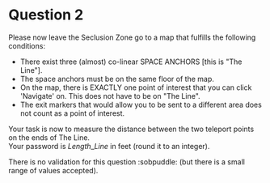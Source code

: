 # Question 2

Please now leave the Seclusion Zone go to a map that fulfills the following
conditions:

-   There exist three (almost) co-linear SPACE ANCHORS [this is "The Line"].
-   The space anchors must be on the same floor of the map.
-   On the map, there is EXACTLY one point of interest that you can click 'Navigate' on. This does not have to be on "The Line".
-   The exit markers that would allow you to be sent to a different area does not count as a point of interest.

Your task is now to measure the distance between the two teleport points on the ends of The Line.<br>
Your password is $Length\_{Line}$ in feet (round it to an integer).

There is no validation for this question :sobpuddle: (but there is a small range of values accepted).
